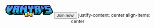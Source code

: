 <center><img src="minecraft_title.png" alt="Logo" class="center" width="30%" height="30%">
<button type="button">Join now!</button>
justify-content: center align-items: center
